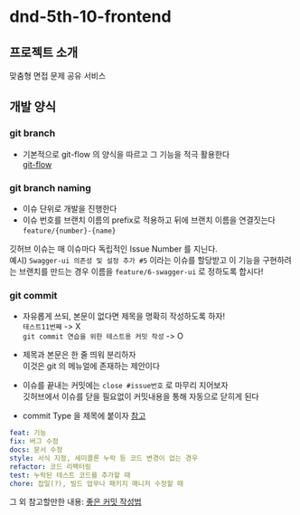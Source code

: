 # dnd-5th-10-frontend

## 프로젝트 소개

맞춤형 면접 문제 공유 서비스

## 개발 양식

### git branch

- 기본적으로 git-flow 의 양식을 따르고 그 기능을 적극 활용한다  
  [git-flow](https://danielkummer.github.io/git-flow-cheatsheet/index.ko_KR.html)

### git branch naming

- 이슈 단위로 개발을 진행한다
- 이슈 번호를 브랜치 이름의 prefix로 적용하고 뒤에 브랜치 이름을 연결짓는다 `feature/{number}-{name}`

깃허브 이슈는 매 이슈마다 독립적인 Issue Number 를 지닌다.  
예시) `Swagger-ui 의존성 및 설정 추가 #5` 이라는 이슈를 할당받고 이 기능을 구현하려는 브랜치를 만드는 경우 이름을 `feature/6-swagger-ui` 로 정하도록 합시다!

### git commit

- 자유롭게 쓰되, 본문이 없다면 제목을 명확히 작성하도록 하자!  
  `테스트11번째` -> X  
  `git commit 연습을 위한 테스트용 커밋 작성` -> O
- 제목과 본문은 한 줄 띄워 분리하자  
  이것은 git 의 메뉴얼에 존재하는 제안이다
- 이슈를 끝내는 커밋에는 `close #issue번호` 로 마무리 지어보자  
  깃허브에서 이슈를 닫을 필요없이 커밋내용을 통해 자동으로 닫히게 된다  

- commit Type 을 제목에 붙이자 [참고](https://velog.io/@new_wisdom/Clean-Coding-Commit-Message-Conventions)

```yaml
feat: 기능
fix: 버그 수정
docs: 문서 수정
style: 서식 지정, 세미콜론 누락 등 코드 변경이 없는 경우
refactor: 코드 리팩터링
test: 누락된 테스트 코드를 추가할 때
chore: 잡일(?), 빌드 업무나 패키지 매니저 수정할 때
```

그 외 참고할만한 내용: [좋은 커밋 작성법](https://meetup.toast.com/posts/106)
